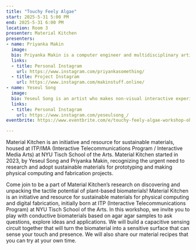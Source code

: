 ```yaml
---
title: "Touchy Feely Algae"
start: 2025-5-31 5:00 PM
end: 2025-5-31 6:00 PM
location: Room 3
presenter: Material Kitchen
presenters:
- name: Priyanka Makin
  image: 
  bio: Priyanka Makin is a computer engineer and multidisciplinary artist whose work explores themes of identity and nature through motors, materials, and humor. She's a SparkFun Electronics alum, graduate of the Interactive Telecommunications Program at NYU, and a 2025 Open Hardware Summit Fellow. 
  links:
  - title: Personal Instagram
    url: https://www.instagram.com/priyankasomething/
  - title: Project Instagram
    url: https://www.instagram.com/makinstuff.online/
- name: Yeseul Song
  image: 
  bio: Yeseul Song is an artist who makes non-visual interactive experiences and playful installations enhanced by technology, which redefines the relationship between art and participants. She is an Assistant Arts Professor at New York University Tisch's Interactive Telecommunications Program & Interactive Media Arts (NYU ITP/IMA).
  links:
  - title: Personal Instagram
    url: https://www.instagram.com/yeseulsong_/
eventbrite: https://www.eventbrite.com/e/touchy-feely-algae-workshop-ohs2025-tickets-1295208777319?aff=oddtdtcreator

---
```

Material Kitchen is an initiative and resource for sustainable materials, housed at ITP/IMA (Interactive Telecommunications Program / Interactive Media Arts) at NYU Tisch School of the Arts. Material Kitchen started in 2023, by Yeseul Song and Priyanka Makin, recognizing the urgent need to research and adopt sustainable materials for prototyping and making physical computing and fabrication projects.

Come join to be a part of Material Kitchen’s research on discovering and unpacking the tactile potential of plant-based biomaterials! Material Kitchen is an initiative and resource for sustainable materials for physical computing and digital fabrication, initially born at ITP (Interactive Telecommunications Program) at NYU Tisch School of the Arts. In this workshop, we invite you to play with conductive biomaterials based on agar agar samples to ask questions, explore ideas and applications. We will build a capacitive sensing circuit together that will turn the biomaterial into a sensitive surface that can sense your touch and presence. We will also share our material recipes that you can try at your own time.
